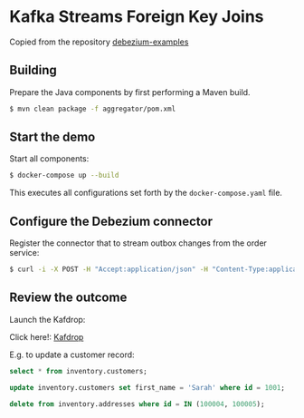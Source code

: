 # Kafka Streams Foreign Key Joins

Copied from the repository [debezium-examples](https://github.com/debezium/debezium-examples/tree/main/kstreams-fk-join)

## Building

Prepare the Java components by first performing a Maven build.

```sh
$ mvn clean package -f aggregator/pom.xml
```

## Start the demo  

Start all components:

```sh
$ docker-compose up --build
```

This executes all configurations set forth by the `docker-compose.yaml` file.

## Configure the Debezium connector

Register the connector that to stream outbox changes from the order service: 

```sh
$ curl -i -X POST -H "Accept:application/json" -H "Content-Type:application/json" localhost:8083/connectors/ -d @register-postgres.json
```

## Review the outcome

Launch the Kafdrop:


Click here!: [Kafdrop](http://localhost:9000/)


E.g. to update a customer record:

```sql
select * from inventory.customers;
```

```sql
update inventory.customers set first_name = 'Sarah' where id = 1001;
```

```sql
delete from inventory.addresses where id = IN (100004, 100005);
```
